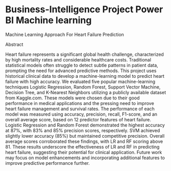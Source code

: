 # Business-Intelligence Project  Power BI Machine learning 

Machine Learning Approach For Heart Failure Prediction 

Abstract 


Heart failure represents a significant global health challenge, characterized by high mortality rates 
and considerable healthcare costs. Traditional statistical models often struggle to detect subtle 
patterns in patient data, prompting the need for advanced predictive methods. 
This project uses historical clinical data to develop
a machine-learning model to predict heart failure with high accuracy. 
We evaluated five popular machine-learning techniques Logistic Regression, Random Forest, 
Support Vector Machine, Decision Tree, and K-Nearest Neighbors utilizing a publicly available 
dataset from Kaggle.com. These models were chosen due to their good performance in medical 
applications and the pressing need to improve heart failure management and survival rates. The 
performance of each model was measured using accuracy, precision, recall, F1-score, and an 
overall average score, based on 12 predictor features of heart failure. Logistic Regression and 
Random Forest demonstrated the highest accuracy at 87%, with 83% and 85% precision scores, 
respectively. SVM achieved slightly lower accuracy (85%) but maintained competitive precision. 
Overall average scores corroborated these findings, with LR and RF scoring above 81. These 
results underscore the effectiveness of LR and RF in predicting heart failure, suggesting their 
potential for clinical application. Future work may focus on model enhancements and incorporating additional features to improve predictive performance further.




